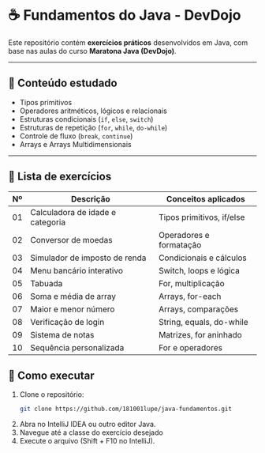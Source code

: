 # ☕ Fundamentos do Java - DevDojo

Este repositório contém **exercícios práticos** desenvolvidos em Java, com base nas aulas do curso **Maratona Java (DevDojo)**.

---

## 🧠 Conteúdo estudado
- Tipos primitivos
- Operadores aritméticos, lógicos e relacionais
- Estruturas condicionais (`if`, `else`, `switch`)
- Estruturas de repetição (`for`, `while`, `do-while`)
- Controle de fluxo (`break`, `continue`)
- Arrays e Arrays Multidimensionais

---

## 🧩 Lista de exercícios
| Nº | Descrição | Conceitos aplicados |
|----|------------|---------------------|
| 01 | Calculadora de idade e categoria | Tipos primitivos, if/else |
| 02 | Conversor de moedas | Operadores e formatação |
| 03 | Simulador de imposto de renda | Condicionais e cálculos |
| 04 | Menu bancário interativo | Switch, loops e lógica |
| 05 | Tabuada | For, multiplicação |
| 06 | Soma e média de array | Arrays, for-each |
| 07 | Maior e menor número | Arrays, comparações |
| 08 | Verificação de login | String, equals, do-while |
| 09 | Sistema de notas | Matrizes, for aninhado |
| 10 | Sequência personalizada | For e operadores |

## 🚀 Como executar
1. Clone o repositório:
   ```bash
   git clone https://github.com/181001lupe/java-fundamentos.git
2. Abra no IntelliJ IDEA ou outro editor Java.
3. Navegue até a classe do exercício desejado
4. Execute o arquivo (Shift + F10 no IntelliJ).

